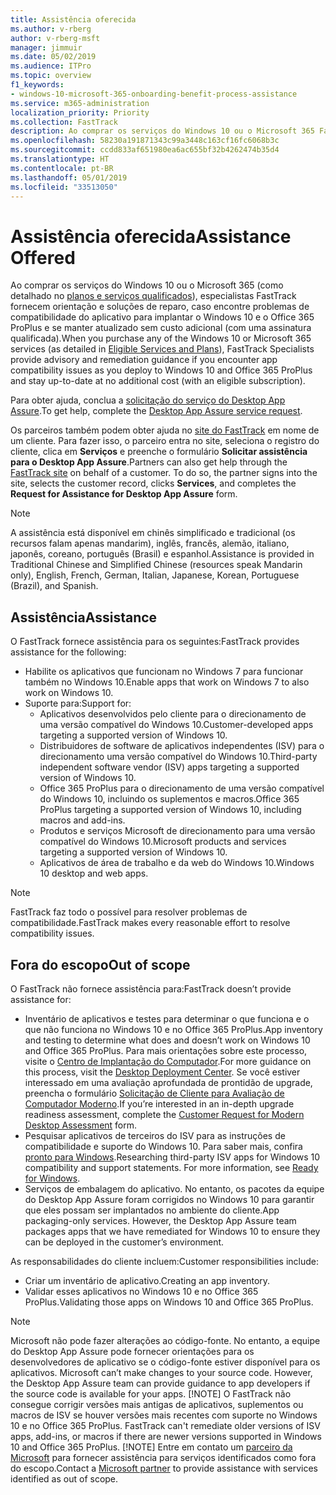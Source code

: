```yaml
---
title: Assistência oferecida
ms.author: v-rberg
author: v-rberg-msft
manager: jimmuir
ms.date: 05/02/2019
ms.audience: ITPro
ms.topic: overview
f1_keywords:
- windows-10-microsoft-365-onboarding-benefit-process-assistance
ms.service: m365-administration
localization_priority: Priority
ms.collection: FastTrack
description: Ao comprar os serviços do Windows 10 ou o Microsoft 365 FastTrack especialistas oferecem comunicação e orientação de reparação para implantar para Windows 10 e no Office 365 ProPlus e a se manter atualizado sem custo adicional (com uma assinatura qualificada).
ms.openlocfilehash: 58230a191871343c99a3448c163cf16fc6068b3c
ms.sourcegitcommit: ccdd833af651980ea6ac655bf32b4262474b35d4
ms.translationtype: HT
ms.contentlocale: pt-BR
ms.lasthandoff: 05/01/2019
ms.locfileid: "33513050"
---
```

# <a name="assistance-offered"></a><span data-ttu-id="dfc4c-103">Assistência oferecida</span><span class="sxs-lookup"><span data-stu-id="dfc4c-103">Assistance Offered</span></span>  

<span data-ttu-id="dfc4c-104">Ao comprar os serviços do Windows 10 ou o Microsoft 365 (como detalhado no [planos e serviços qualificados](M365-eligible-services-and-plans.md)), especialistas FastTrack fornecem orientação e soluções de reparo, caso encontre problemas de compatibilidade do aplicativo para implantar o Windows 10 e o Office 365 ProPlus e se manter atualizado sem custo adicional (com uma assinatura qualificada).</span><span class="sxs-lookup"><span data-stu-id="dfc4c-104">When you purchase any of the Windows 10 or Microsoft 365 services (as detailed in [Eligible Services and Plans](M365-eligible-services-and-plans.md)), FastTrack Specialists provide advisory and remediation guidance if you encounter app compatibility issues as you deploy to Windows 10 and Office 365 ProPlus and stay up-to-date at no additional cost (with an eligible subscription).</span></span>

<span data-ttu-id="dfc4c-105">Para obter ajuda, conclua a [solicitação do serviço do Desktop App Assure](https://go.microsoft.com/fwlink/?linkid=2022721).</span><span class="sxs-lookup"><span data-stu-id="dfc4c-105">To get help, complete the [Desktop App Assure service request](https://go.microsoft.com/fwlink/?linkid=2022721).</span></span>

<span data-ttu-id="dfc4c-p101">Os parceiros também podem obter ajuda no [site do FastTrack](https://go.microsoft.com/fwlink/?linkid=780698) em nome de um cliente. Para fazer isso, o parceiro entra no site, seleciona o registro do cliente, clica em **Serviços** e preenche o formulário **Solicitar assistência para o Desktop App Assure**.</span><span class="sxs-lookup"><span data-stu-id="dfc4c-p101">Partners can also get help through the [FastTrack site](https://go.microsoft.com/fwlink/?linkid=780698) on behalf of a customer. To do so, the partner signs into the site, selects the customer record, clicks **Services**, and completes the **Request for Assistance for Desktop App Assure** form.</span></span>

> [!NOTE]
> <span data-ttu-id="dfc4c-108">A assistência está disponível em chinês simplificado e tradicional (os recursos falam apenas mandarim), inglês, francês, alemão, italiano, japonês, coreano, português (Brasil) e espanhol.</span><span class="sxs-lookup"><span data-stu-id="dfc4c-108">Assistance is provided in Traditional Chinese and Simplified Chinese (resources speak Mandarin only), English, French, German, Italian, Japanese, Korean, Portuguese (Brazil), and Spanish.</span></span> 

## <a name="assistance"></a><span data-ttu-id="dfc4c-109">Assistência</span><span class="sxs-lookup"><span data-stu-id="dfc4c-109">Assistance</span></span>

<span data-ttu-id="dfc4c-110">O FastTrack fornece assistência para os seguintes:</span><span class="sxs-lookup"><span data-stu-id="dfc4c-110">FastTrack provides assistance for the following:</span></span>
- <span data-ttu-id="dfc4c-111">Habilite os aplicativos que funcionam no Windows 7 para funcionar também no Windows 10.</span><span class="sxs-lookup"><span data-stu-id="dfc4c-111">Enable apps that work on Windows 7 to also work on Windows 10.</span></span>
- <span data-ttu-id="dfc4c-112">Suporte para:</span><span class="sxs-lookup"><span data-stu-id="dfc4c-112">Support for:</span></span>
    - <span data-ttu-id="dfc4c-113">Aplicativos desenvolvidos pelo cliente para o direcionamento de uma versão compatível do Windows 10.</span><span class="sxs-lookup"><span data-stu-id="dfc4c-113">Customer-developed apps targeting a supported version of Windows 10.</span></span>
    - <span data-ttu-id="dfc4c-114">Distribuidores de software de aplicativos independentes (ISV) para o direcionamento uma versão compatível do Windows 10.</span><span class="sxs-lookup"><span data-stu-id="dfc4c-114">Third-party independent software vendor (ISV) apps targeting a supported version of Windows 10.</span></span>
    - <span data-ttu-id="dfc4c-115">Office 365 ProPlus para o direcionamento de uma versão compatível do Windows 10, incluindo os suplementos e macros.</span><span class="sxs-lookup"><span data-stu-id="dfc4c-115">Office 365 ProPlus targeting a supported version of Windows 10, including macros and add-ins.</span></span>
    - <span data-ttu-id="dfc4c-116">Produtos e serviços Microsoft de direcionamento para uma versão compatível do Windows 10.</span><span class="sxs-lookup"><span data-stu-id="dfc4c-116">Microsoft products and services targeting a supported version of Windows 10.</span></span>
    - <span data-ttu-id="dfc4c-117">Aplicativos de área de trabalho e da web do Windows 10.</span><span class="sxs-lookup"><span data-stu-id="dfc4c-117">Windows 10 desktop and web apps.</span></span>
> [!NOTE]
> <span data-ttu-id="dfc4c-118">FastTrack faz todo o possível para resolver problemas de compatibilidade.</span><span class="sxs-lookup"><span data-stu-id="dfc4c-118">FastTrack makes every reasonable effort to resolve compatibility issues.</span></span> 

## <a name="out-of-scope"></a><span data-ttu-id="dfc4c-119">Fora do escopo</span><span class="sxs-lookup"><span data-stu-id="dfc4c-119">Out of scope</span></span>

<span data-ttu-id="dfc4c-120">O FastTrack não fornece assistência para:</span><span class="sxs-lookup"><span data-stu-id="dfc4c-120">FastTrack doesn’t provide assistance for:</span></span>
- <span data-ttu-id="dfc4c-121">Inventário de aplicativos e testes para determinar o que funciona e o que não funciona no Windows 10 e no Office 365 ProPlus.</span><span class="sxs-lookup"><span data-stu-id="dfc4c-121">App inventory and testing to determine what does and doesn’t work on Windows 10 and Office 365 ProPlus.</span></span> <span data-ttu-id="dfc4c-122">Para mais orientações sobre este processo, visite o [Centro de Implantação do Computador](https://go.microsoft.com/fwlink/?linkid=2080140).</span><span class="sxs-lookup"><span data-stu-id="dfc4c-122">For more guidance on this process, visit the [Desktop Deployment Center](https://go.microsoft.com/fwlink/?linkid=2080140).</span></span> <span data-ttu-id="dfc4c-123">Se você estiver interessado em uma avaliação aprofundada de prontidão de upgrade, preencha o formulário [Solicitação de Cliente para Avaliação de Computador Moderno](https://go.microsoft.com/fwlink/?linkid=2053818).</span><span class="sxs-lookup"><span data-stu-id="dfc4c-123">If you’re interested in an in-depth upgrade readiness assessment, complete the [Customer Request for Modern Desktop Assessment](https://go.microsoft.com/fwlink/?linkid=2053818) form.</span></span>
- <span data-ttu-id="dfc4c-p103">Pesquisar aplicativos de terceiros do ISV para as instruções de compatibilidade e suporte do Windows 10. Para saber mais, confira [pronto para Windows](https://go.microsoft.com/fwlink/?linkid=2054580).</span><span class="sxs-lookup"><span data-stu-id="dfc4c-p103">Researching third-party ISV apps for Windows 10 compatibility and support statements. For more information, see [Ready for Windows](https://go.microsoft.com/fwlink/?linkid=2054580).</span></span>
- <span data-ttu-id="dfc4c-p104">Serviços de embalagem do aplicativo. No entanto, os pacotes da equipe do Desktop App Assure foram corrigidos no Windows 10 para garantir que eles possam ser implantados no ambiente do cliente.</span><span class="sxs-lookup"><span data-stu-id="dfc4c-p104">App packaging-only services. However, the Desktop App Assure team packages apps that we have remediated for Windows 10 to ensure they can be deployed in the customer’s environment.</span></span>

<span data-ttu-id="dfc4c-128">As responsabilidades do cliente incluem:</span><span class="sxs-lookup"><span data-stu-id="dfc4c-128">Customer responsibilities include:</span></span>
- <span data-ttu-id="dfc4c-129">Criar um inventário de aplicativo.</span><span class="sxs-lookup"><span data-stu-id="dfc4c-129">Creating an app inventory.</span></span>
- <span data-ttu-id="dfc4c-130">Validar esses aplicativos no Windows 10 e no Office 365 ProPlus.</span><span class="sxs-lookup"><span data-stu-id="dfc4c-130">Validating those apps on Windows 10 and Office 365 ProPlus.</span></span>
> [!NOTE]
> <span data-ttu-id="dfc4c-p105">Microsoft não pode fazer alterações ao código-fonte. No entanto, a equipe do Desktop App Assure pode fornecer orientações para os desenvolvedores de aplicativo se o código-fonte estiver disponível para os aplicativos. </span><span class="sxs-lookup"><span data-stu-id="dfc4c-p105">Microsoft can’t make changes to your source code. However, the Desktop App Assure team can provide guidance to app developers if the source code is available for your apps. </span></span>[!NOTE]
> <span data-ttu-id="dfc4c-p106">O FastTrack não consegue corrigir versões mais antigas de aplicativos, suplementos ou macros de ISV se houver versões mais recentes com suporte no Windows 10 e no Office 365 ProPlus. </span><span class="sxs-lookup"><span data-stu-id="dfc4c-p106">FastTrack can't remediate older versions of ISV apps, add-ins, or macros if there are newer versions supported in Windows 10 and Office 365 ProPlus. </span></span>[!NOTE]
> <span data-ttu-id="dfc4c-134">Entre em contato um [parceiro da Microsoft](https://go.microsoft.com/fwlink/?linkid=2080150) para fornecer assistência para serviços identificados como fora do escopo.</span><span class="sxs-lookup"><span data-stu-id="dfc4c-134">Contact a [Microsoft partner](https://go.microsoft.com/fwlink/?linkid=2080150) to provide assistance with services identified as out of scope.</span></span>
